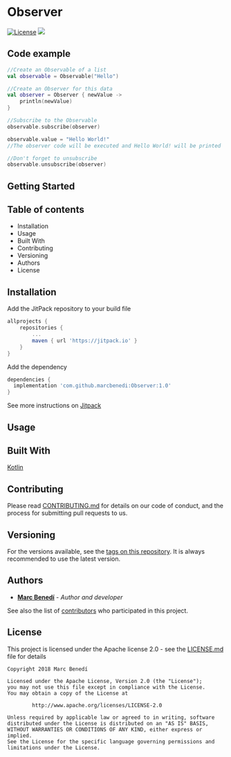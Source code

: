 # Observer
[![License](https://img.shields.io/badge/License-Apache%202.0-blue.svg)](https://opensource.org/licenses/Apache-2.0)
[![](https://jitpack.io/v/marcbenedi/Observer.svg)](https://jitpack.io/#marcbenedi/Observer)

## Code example
```kotlin
//Create an Observable of a list
val observable = Observable("Hello")

//Create an Observer for this data
val observer = Observer { newValue ->
    println(newValue)
}

//Subscribe to the Observable
observable.subscribe(observer)

observable.value = "Hello World!"
//The observer code will be executed and Hello World! will be printed

//Don't forget to unsubscribe
observable.unsubscribe(observer)

```

## Getting Started


## Table of contents
* Installation
* Usage
* Built With
* Contributing
* Versioning
* Authors
* License

## Installation
Add the JitPack repository to your build file
```gradle
allprojects {
	repositories {
		...
		maven { url 'https://jitpack.io' }
	}
}
```

Add the dependency
```gradle
dependencies {
  implementation 'com.github.marcbenedi:Observer:1.0'
}
```

See more instructions on [Jitpack](https://jitpack.io/#marcbenedi/Observer)

## Usage

## Built With
[Kotlin](https://kotlinlang.org/)

## Contributing

Please read [CONTRIBUTING.md](CONTRIBUTING.md) for details on our code of conduct, and the process for submitting pull requests to us.

## Versioning

For the versions available, see the [tags on this repository](https://github.com/marcbenedi/Observer/tags).
It is always recommended to use the latest version.

## Authors
* **[Marc Benedí](http://marcb.pro/)** - *Author and developer*

See also the list of [contributors](https://github.com/marcbenedi/Observer/contributors) who participated in this project.

## License

This project is licensed under the Apache license 2.0 - see the [LICENSE.md](LICENSE) file for details

```
Copyright 2018 Marc Benedí

Licensed under the Apache License, Version 2.0 (the "License");
you may not use this file except in compliance with the License.
You may obtain a copy of the License at

		http://www.apache.org/licenses/LICENSE-2.0

Unless required by applicable law or agreed to in writing, software
distributed under the License is distributed on an "AS IS" BASIS,
WITHOUT WARRANTIES OR CONDITIONS OF ANY KIND, either express or implied.
See the License for the specific language governing permissions and
limitations under the License.
```
